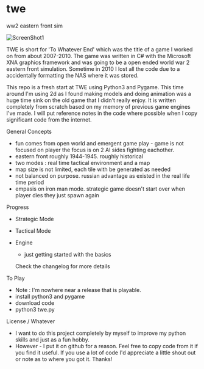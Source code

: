 # twe
ww2 eastern front sim 

![ScreenShot1](“https://raw.githubusercontent.com/openmarmot/twe/master/screenshots/twe-feb-09-2020.png”)


TWE is short for 'To Whatever End' which was the title of a game I worked on from about 2007-2010.
The game was written in C# with the Microsoft XNA graphics framework and was going to be a open ended world war 2 eastern front simulation.
Sometime in 2010 I lost all the code due to a accidentally formatting the NAS where it was stored.



This repo is a fresh start at TWE using Python3 and Pygame. This time around I'm using 2d as I found making models and doing animation was a huge time 
sink on the old game that I didn't really enjoy. It is written completely from scratch based on my memory of previous game engines I've made. I will put reference notes in the code where possible when I copy significant code from the internet.

General Concepts
- fun comes from open world and emergent game play - game is not focused on player
  the focus is on 2 AI sides fighting eachother.
- eastern front roughly 1944-1945. roughly historical
- two modes : real time tactical environment and a map
- map size is not limited, each tile with be generated as needed
- not balanced on purpose. russian advantage as existed in the real life time period
- empasis on iron man mode. strategic game doesn't start over when player dies they just spawn again

Progress
- Strategic Mode
- Tactical Mode
- Engine 
  - just getting started with the basics
  
  Check the changelog for more details
  
To Play 
- Note : I'm nowhere near a release that is playable.
- install python3 and pygame
- download code
- python3 twe.py


License / Whatever
- I want to do this project completely by myself to improve my python skills and just as a fun hobby. 
- However - I put it on github for a reason. Feel free to copy code from it if you find it useful. If you use a lot of code I'd appreciate a little shout out or note as to where you got it. Thanks!
